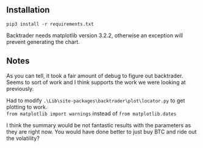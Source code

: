 ## Installation

    pip3 install -r requirements.txt

Backtrader needs matplotlib version 3.2.2, otherwise an exception will prevent 
generating the chart.

## Notes

As you can tell, it took a fair amount of debug to figure out backtrader.  Seems
to sort of work and I think supports the work we were looking at previously.

Had to modify `.\Lib\site-packages\backtrader\plot\locator.py` to get plotting to work.  
`from matplotlib import warnings` instead of `from matplotlib.dates`

I think the summary would be not fantastic results with the parameters as they
are right now.  You would have done better to just buy BTC and ride out the
volatility?